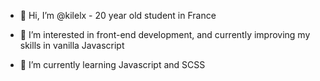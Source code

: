 - 👋 Hi, I’m @kilelx - 20 year old student in France

- 👀 I’m interested in front-end development, and currently improving my skills in vanilla Javascript

- 🌱 I’m currently learning Javascript and SCSS
